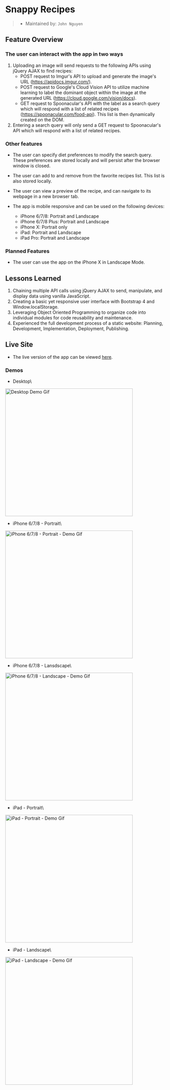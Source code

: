# Snappy Recipes
> * Maintained by: `John Nguyen`

## Feature Overview
### The user can interact with the app in two ways
  1. Uploading an image will send requests to the following APIs using jQuery AJAX to find recipes:
      * POST request to Imgur's API to upload and generate the image's URL (https://apidocs.imgur.com/).
      * POST request to Google's Cloud Vision API to utilize machine learning to label the dominant object within the image at the generated URL (https://cloud.google.com/vision/docs).
      * GET request to Spoonacular's API with the label as a search query which will respond with a list of related recipes (https://spoonacular.com/food-api).  This list is then dynamically created on the DOM.
  2. Entering a search query will only send a GET request to Spoonacular's API which will respond with a list of related recipes.
### Other features
* The user can specify diet preferences to modify the search query. These preferences are stored locally and will persist after the browser window is closed.

* The user can add to and remove from the favorite recipes list. This list is also stored locally.

* The user can view a preview of the recipe, and can navigate to its webpage in a new browser tab.

* The app is mobile responsive and can be used on the following devices:
  * iPhone 6/7/8: Portrait and Landscape
  * iPhone 6/7/8 Plus: Portrait and Landscape
  * iPhone X: Portrait only
  * iPad: Portrait and Landscape
  * iPad Pro: Portrait and Landscape

### Planned Features
* The user can use the app on the iPhone X in Landscape Mode.

## Lessons Learned
1. Chaining multiple API calls using jQuery AJAX to send, manipulate, and display data using vanilla JavaScript.
2. Creating a basic yet responsive user interface with Bootstrap 4 and Window.localStorage.
3. Leveraging Object Oriented Programming to organize code into individual modules for code reusability and maintenance.
5. Experienced the full development process of a static website: Planning, Development, Implementation, Deployment, Publishing.

## Live Site
* The live version of the app can be viewed [here](https://snappy-recipes.johnnguyencodes.com).

### Demos

* Desktop\
<img src="https://user-images.githubusercontent.com/61361957/91505848-7b96db80-e885-11ea-9ba5-3d980654431c.gif" width="400" alt="Desktop Demo Gif"/>

* iPhone 6/7/8 - Portrait\
<img src="https://user-images.githubusercontent.com/61361957/91505881-8f424200-e885-11ea-8148-5e202c100890.gif" width="400" alt="iPhone 6/7/8 - Portrait - Demo Gif"/>


* iPhone 6/7/8 - Lansdscape\
<img src="https://user-images.githubusercontent.com/61361957/91505875-89e4f780-e885-11ea-92fc-53cf4a0e2140.gif" width="400" alt="iPhone 6/7/8 - Landscape - Demo Gif"/>

* iPad - Portrait\
<img src="https://user-images.githubusercontent.com/61361957/91505866-8487ad00-e885-11ea-8fde-aa1d2046319c.gif" width="400" alt="iPad - Portrait - Demo Gif"/>

* iPad - Landscape\
<img src="https://user-images.githubusercontent.com/61361957/91505860-7fc2f900-e885-11ea-8c7f-37514f3e439f.gif" width="400" alt="iPad - Landscape - Demo Gif"/>
